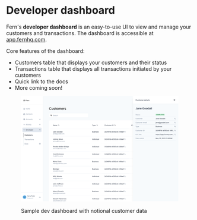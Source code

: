 # Developer dashboard

Fern's **developer dashboard** is an easy-to-use UI to view and manage your customers and transactions. The dashboard is accessible at [app.fernhq.com](https://app.fernhq.com).

Core features of the dashboard:

* Customers table that displays your customers and their status
* Transactions table that displays all transactions initiated by your customers
* Quick link to the docs
* More coming soon!



<figure><img src="../.gitbook/assets/image (2).png" alt=""><figcaption><p>Sample dev dashboard with notional customer data</p></figcaption></figure>
